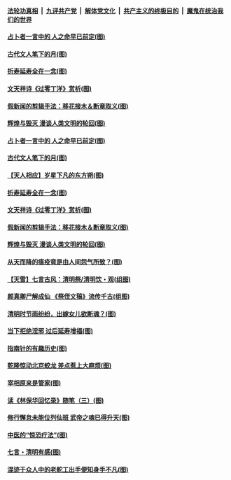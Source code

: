 

####  [法轮功真相](../../../../basic/blob/master/README.md?t=04061331) &nbsp;|&nbsp; [九评共产党](../../../../9ping.md/blob/master/README.md?t=04061331) &nbsp;|&nbsp; [解体党文化](../../../../jtdwh.md/blob/master/README.md?t=04061331)  &nbsp;|&nbsp; [共产主义的终极目的](../../../../gczydzjmd.md/blob/master/README.md?t=04061331) &nbsp;|&nbsp; [魔鬼在统治我们的世界](../../../../mgztzwmdsj.md/blob/master/README.md?t=04061331) 

#### [占卜者一言中的 人之命早已前定(图)](../pages/p7/928517.md?t=04061331) 

#### [古代文人笔下的月(图)](../pages/p7/928361.md?t=04061331) 

#### [折寿延寿全在一念(图)](../pages/p7/928271.md?t=04061331) 

#### [文天祥诗《过零丁洋》赏析(图)](../pages/p7/928360.md?t=04061331) 

#### [假新闻的剪辑手法：移花接木＆断章取义(图)](../pages/p7/928568.md?t=04061331) 

#### [辉煌与毁灭 漫谈人类文明的轮回(图)](../pages/p7/928269.md?t=04061331) 

#### [占卜者一言中的 人之命早已前定(图)](../pages/p7/928517.md?t=04061331) 

#### [古代文人笔下的月(图)](../pages/p7/928361.md?t=04061331) 

#### [【天人相应】岁星下凡的东方朔(图)](../pages/p7/928270.md?t=04061331) 

#### [折寿延寿全在一念(图)](../pages/p7/928271.md?t=04061331) 

#### [文天祥诗《过零丁洋》赏析(图)](../pages/p7/928360.md?t=04061331) 

#### [假新闻的剪辑手法：移花接木＆断章取义(图)](../pages/p7/928568.md?t=04061331) 

#### [辉煌与毁灭 漫谈人类文明的轮回(图)](../pages/p7/928269.md?t=04061331) 

#### [从天而降的瘟疫竟是由人间怨气所致？(图)](../pages/p7/928375.md?t=04061331) 

#### [【天雪】七言古风：清明祭/清明饮・观(组图)](../pages/p7/928585.md?t=04061331) 

#### [颜真卿尸解成仙 《祭侄文稿》流传千古(组图)](../pages/p7/926379.md?t=04061331) 

#### [清明时节雨纷纷，出嫁女儿欲断魂？(图)](../pages/p7/928229.md?t=04061331) 

#### [当下拒绝淫邪 过后延寿增福(图)](../pages/p7/928142.md?t=04061331) 

#### [指南针的有趣历史(图)](../pages/p7/927838.md?t=04061331) 

#### [乾隆惊动北京蛟龙 差点惹上大麻烦(图)](../pages/p7/928247.md?t=04061331) 

#### [宰相原来是管家(图)](../pages/p7/927841.md?t=04061331) 

#### [读《林保华回忆录》随笔（三）(图)](../pages/p7/927928.md?t=04061331) 

#### [修行懈怠未能位列仙班 武帝之魂已得升天(图)](../pages/p7/927921.md?t=04061331) 

#### [中医的“惊恐疗法”(图)](../pages/p7/927840.md?t=04061331) 

#### [七言・清明有感(图)](../pages/p7/928236.md?t=04061331) 

#### [混迹于众人中的老舵工出手便知身手不凡(图)](../pages/p7/927890.md?t=04061331) 

